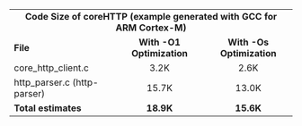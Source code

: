 <table>
    <tr>
        <td colspan="3"><center><b>Code Size of coreHTTP (example generated with GCC for ARM Cortex-M)</b></center></td>
    </tr>
    <tr>
        <td><b>File</b></td>
        <td><b><center>With -O1 Optimization</center></b></td>
        <td><b><center>With -Os Optimization</center></b></td>
    </tr>
    <tr>
        <td>core_http_client.c</td>
        <td><center>3.2K</center></td>
        <td><center>2.6K</center></td>
    </tr>
    <tr>
        <td>http_parser.c (http-parser)</td>
        <td><center>15.7K</center></td>
        <td><center>13.0K</center></td>
    </tr>
    <tr>
        <td><b>Total estimates</b></td>
        <td><b><center>18.9K</center></b></td>
        <td><b><center>15.6K</center></b></td>
    </tr>
</table>
